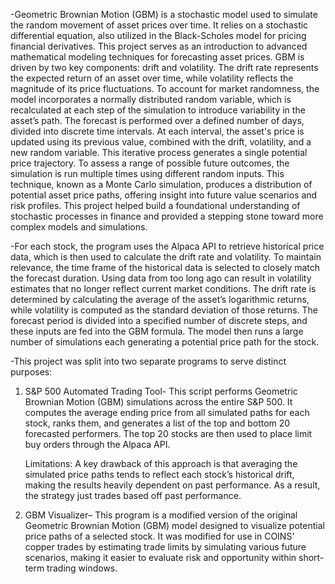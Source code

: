 -Geometric Brownian Motion (GBM) is a stochastic model used to simulate the random movement of asset prices over time. It relies on a stochastic differential equation, also utilized in the Black-Scholes model for pricing financial derivatives. This project serves as an introduction to advanced mathematical modeling techniques for forecasting asset prices. GBM is driven by two key components: drift and volatility. The drift rate represents the expected return of an asset over time, while volatility reflects the magnitude of its price fluctuations. To account for market randomness, the model incorporates a normally distributed random variable, which is recalculated at each step of the simulation to introduce variability in the asset’s path. The forecast is performed over a defined number of days, divided into discrete time intervals. At each interval, the asset's price is updated using its previous value, combined with the drift, volatility, and a new random variable. This iterative process generates a single potential price trajectory. To assess a range of possible future outcomes, the simulation is run multiple times using different random inputs. This technique, known as a Monte Carlo simulation, produces a distribution of potential asset price paths, offering insight into future value scenarios and risk profiles. This project helped build a foundational understanding of stochastic processes in finance and provided a stepping stone toward more complex models and simulations.

-For each stock, the program uses the Alpaca API to retrieve historical price data, which is then used to calculate the drift rate and volatility. To maintain relevance, the time frame of the historical data is selected to closely match the forecast duration. Using data from too long ago can result in volatility estimates that no longer reflect current market conditions. The drift rate is determined by calculating the average of the asset’s logarithmic returns, while volatility is computed as the standard deviation of those returns. The forecast period is divided into a specified number of discrete steps, and these inputs are fed into the GBM formula. The model then runs a large number of simulations each generating a potential price path for the stock.

-This project was split into two separate programs to serve distinct purposes:

  1. S&P 500 Automated Trading Tool- This script performs Geometric Brownian Motion (GBM) simulations across the entire S&P 500. It computes the average ending price from all simulated paths for each stock, ranks them, and generates a list of
     the top and bottom 20 forecasted performers. The top 20 stocks are then used to place limit buy orders through the Alpaca API.
     
     Limitations:
     A key drawback of this approach is that averaging the simulated price paths tends to reflect each stock’s historical drift, making the results heavily dependent on past performance. As a result, the strategy just trades based off past
     performance.
     
  2. GBM Visualizer– This program is a modified version of the original Geometric Brownian Motion (GBM) model designed to visualize potential price paths of a selected stock. It was modified for use in COINS' copper trades by estimating trade
     limits by simulating various future scenarios, making it easier to evaluate risk and opportunity within short-term trading windows.


